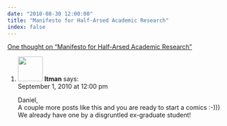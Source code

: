 ```yaml
---
date: "2010-08-30 12:00:00"
title: "Manifesto for Half-Arsed Academic Research"
index: false
---
```


[One thought on &ldquo;Manifesto for Half-Arsed Academic Research&rdquo;](/lemire/blog/2010/08-30-manifesto-for-half-arsed-academic-research)

<ol class="comment-list">
<li id="comment-53778" class="comment even thread-even depth-1">
<div class="comment-author vcard">
<img alt src="https://secure.gravatar.com/avatar/cdbd04afdb5401d1cbbd390416f3c1e3?s=56&#038;d=mm&#038;r=g" srcset="https://secure.gravatar.com/avatar/cdbd04afdb5401d1cbbd390416f3c1e3?s=112&#038;d=mm&#038;r=g 2x" class="avatar avatar-56 photo" height="56" width="56" decoding="async" /> <b class="fn">Itman</b> <span class="says">says:</span> </div>
<div class="comment-metadata"><time datetime="2010-09-01T12:00:45+00:00">September 1, 2010 at 12:00 pm</time></a> </div>
<div class="comment-content">
<p>Daniel,<br/>
A couple more posts like this and you are ready to start a comics :-))) We already have one by a disgruntled ex-graduate student!</p>
</div>
</li>
</ol>
